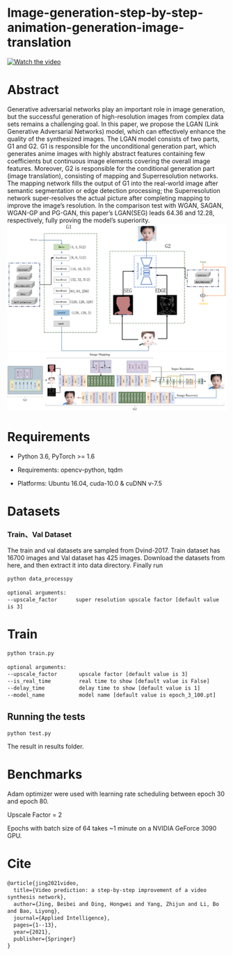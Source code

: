 # Image-generation-step-by-step-animation-generation-image-translation

[![Watch the video](https://github.com/Happypiepie/Image-generation-step-by-step-animation-generation-image-translation/blob/main/2021_05_05_15_05_15.gif)](https://github.com/Happypiepie/Image-generation-step-by-step-animation-generation-image-translation/blob/main/2021_05_05_15_05_15.gif)

# Abstract
Generative adversarial networks play an important role in image generation, but the successful generation of high-resolution
images from complex data sets remains a challenging goal. In this paper, we propose the LGAN (Link Generative Adversarial
Networks) model, which can effectively enhance the quality of the synthesized images. The LGAN model consists of two
parts, G1 and G2. G1 is responsible for the unconditional generation part, which generates anime images with highly abstract
features containing few coefficients but continuous image elements covering the overall image features. Moreover, G2 is
responsible for the conditional generation part (image translation), consisting of mapping and Superresolution networks. The
mapping network fills the output of G1 into the real-world image after semantic segmentation or edge detection processing;
the Superresolution network super-resolves the actual picture after completing mapping to improve the image’s resolution.
In the comparison test with WGAN, SAGAN, WGAN-GP and PG-GAN, this paper’s LGAN(SEG) leads 64.36 and 12.28,
respectively, fully proving the model’s superiority.
![This is an image](https://github.com/Happypiepie/Image-generation-step-by-step-animation-generation-image-translation/blob/main/FIG4.png)
![This is an image](https://github.com/Happypiepie/Image-generation-step-by-step-animation-generation-image-translation/blob/main/gennerator_.png)

# Requirements

 * Python 3.6, PyTorch >= 1.6
 
 * Requirements: opencv-python, tqdm
 
 * Platforms: Ubuntu 16.04, cuda-10.0 & cuDNN v-7.5

# Datasets
 
### Train、Val Dataset
The train and val datasets are sampled from Dvind-2017. Train dataset has 16700 images and Val dataset has 425 images. Download the datasets from here, and then extract it into data directory. Finally run
 
```
python data_processpy

optional arguments:
--upscale_factor      super resolution upscale factor [default value is 3]
```
 
# Train
 
```
python train.py

optional arguments:
--upscale_factor       upscale factor [default value is 3]
--is_real_time         real time to show [default value is False]
--delay_time           delay time to show [default value is 1]
--model_name           model name [default value is epoch_3_100.pt]
```
 
 
## Running the tests
 
 
```
python test.py

```

The result in results folder.
 
# Benchmarks
Adam optimizer were used with learning rate scheduling between epoch 30 and epoch 80.

Upscale Factor = 2

Epochs with batch size of 64 takes ~1 minute on a NVIDIA GeForce 3090 GPU.



# Cite
 
 
```
@article{jing2021video,
  title={Video prediction: a step-by-step improvement of a video synthesis network},
  author={Jing, Beibei and Ding, Hongwei and Yang, Zhijun and Li, Bo and Bao, Liyong},
  journal={Applied Intelligence},
  pages={1--13},
  year={2021},
  publisher={Springer}
}

```










 

